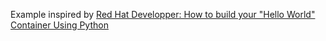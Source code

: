 Example inspired by [Red Hat Developper: How to build your "Hello World" Container Using Python](https://developers.redhat.com/articles/csharp-container/)

